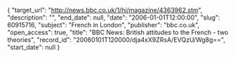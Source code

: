 {
  "target_url": "http://news.bbc.co.uk/1/hi/magazine/4363962.stm", 
  "description": "", 
  "end_date": null, 
  "date": "2006-01-01T12:00:00", 
  "slug": 60915716, 
  "subject": "French in London", 
  "publisher": "bbc.co.uk", 
  "open_access": true, 
  "title": "BBC News: British attitudes to the French - two theories", 
  "record_id": "20060101T120000/dja4xX9ZRsA/EVQzU/Wg8g==", 
  "start_date": null
}


